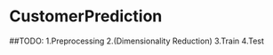 CustomerPrediction
==================
##TODO:
1.Preprocessing
2.(Dimensionality Reduction)
3.Train
4.Test
